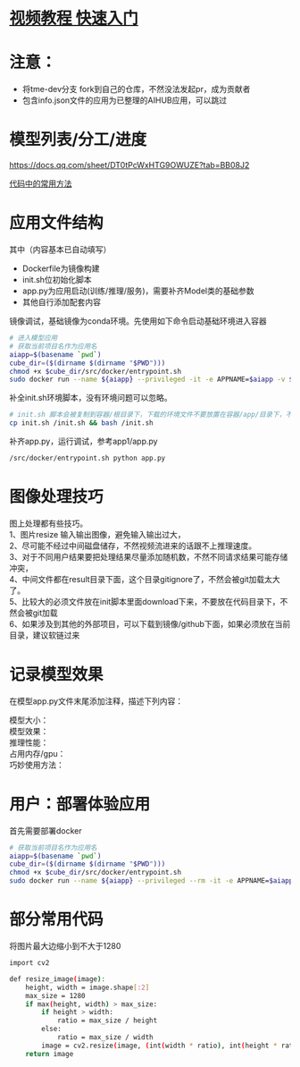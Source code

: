 
#  [视频教程 快速入门](https://www.bilibili.com/video/BV1X84y1y7xy/?vd_source=bddb004da42430029e7bd52d0bdd0fe7)



# 注意： 
 - 将tme-dev分支 fork到自己的仓库，不然没法发起pr，成为贡献者
 - 包含info.json文件的应用为已整理的AIHUB应用，可以跳过

# 模型列表/分工/进度

https://docs.qq.com/sheet/DT0tPcWxHTG9OWUZE?tab=BB08J2

[代码中的常用方法](https://docs.qq.com/doc/DUkZoWUZ6bUxwUXl3)

# 应用文件结构

其中（内容基本已自动填写）
 - Dockerfile为镜像构建
 - init.sh位初始化脚本
 - app.py为应用启动(训练/推理/服务)，需要补齐Model类的基础参数
 - 其他自行添加配套内容

镜像调试，基础镜像为conda环境。先使用如下命令启动基础环境进入容器

```bash
# 进入模型应用
# 获取当前项目名作为应用名
aiapp=$(basename `pwd`)
cube_dir=($(dirname $(dirname "$PWD")))
chmod +x $cube_dir/src/docker/entrypoint.sh
sudo docker run --name ${aiapp} --privileged -it -e APPNAME=$aiapp -v $cube_dir/src:/src -v $PWD:/app -p 81:80 -p 8081:8080 --entrypoint='/src/docker/entrypoint.sh' ccr.ccs.tencentyun.com/cube-studio/modelscope:base-cuda11.3-python3.7 bash 

```

补全init.sh环境脚本，没有环境问题可以忽略。
```bash
# init.sh 脚本会被复制到容器/根目录下，下载的环境文件不要放置在容器/app/目录下，不然会`````````````````````````````````````````````````````````````````被加载到git
cp init.sh /init.sh && bash /init.sh
```
补齐app.py，运行调试，参考app1/app.py
```bash
/src/docker/entrypoint.sh python app.py
```

# 图像处理技巧

图上处理都有些技巧。  
1、图片resize 输入输出图像，避免输入输出过大，  
2、尽可能不经过中间磁盘储存，不然视频流进来的话跟不上推理速度。    
3、对于不同用户结果要把处理结果尽量添加随机数，不然不同请求结果可能存储冲突，  
4、中间文件都在result目录下面，这个目录gitignore了，不然会被git加载太大了。   
5、比较大的必须文件放在init脚本里面download下来，不要放在代码目录下，不然会被git加载  
6、如果涉及到其他的外部项目，可以下载到镜像/github下面，如果必须放在当前目录，建议软链过来  


# 记录模型效果

在模型app.py文件末尾添加注释，描述下列内容：

模型大小：  
模型效果：  
推理性能：  
占用内存/gpu：  
巧妙使用方法：  

# 用户：部署体验应用
首先需要部署docker
```bash
# 获取当前项目名作为应用名
aiapp=$(basename `pwd`)
cube_dir=($(dirname $(dirname "$PWD")))
chmod +x $cube_dir/src/docker/entrypoint.sh
sudo docker run --name ${aiapp} --privileged --rm -it -e APPNAME=$aiapp -v $cube_dir/src:/src -v $PWD:/app -p 80:80 -p 8080:8080 --entrypoint='/src/docker/entrypoint.sh' ccr.ccs.tencentyun.com/cube-studio/modelscope:${aiapp} sh /app/init.sh && python app.py 

```



# 部分常用代码

将图片最大边缩小到不大于1280
```bash
import cv2

def resize_image(image):
    height, width = image.shape[:2]
    max_size = 1280
    if max(height, width) > max_size:
        if height > width:
            ratio = max_size / height
        else:
            ratio = max_size / width
        image = cv2.resize(image, (int(width * ratio), int(height * ratio)))
    return image
```


